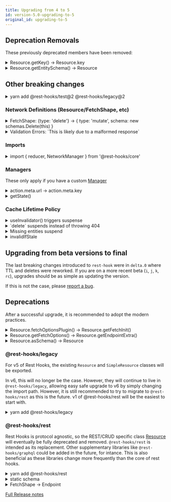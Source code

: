 ```yaml
---
title: Upgrading from 4 to 5
id: version-5.0-upgrading-to-5
original_id: upgrading-to-5
---
```


## Deprecation Removals

These previously deprecated members have been removed:

<details><summary>Resource.getKey() -> Resource.key</summary>

Simply rename this to `get key()`

</details>

<details><summary>Resource.getEntitySchema() -> Resource</summary>

This has been simplified to simply use the Resource itself:

<!--DOCUSAURUS_CODE_TABS-->
<!--before-->

```typescript
class MyResource extends Resource {
  static customEndpoint<T extends typeof MyResource>(this: T) {
    return {
      ...super.listShape(),
      // notice the next line
      schema: { results: [this.getEntitySchema()], nextPage: '' },
    };
  }
}
```

<!--after-->

```typescript
class MyResource extends Resource {
  static customEndpoint<T extends typeof MyResource>(this: T) {
    return {
      ...super.listShape(),
      // notice the next line
      schema: { results: [this], nextPage: '' },
    };
  }
}
```

<!--END_DOCUSAURUS_CODE_TABS-->
</details>

## Other breaking changes

<details><summary>yarn add @rest-hooks/test@2 @rest-hooks/legacy@2</summary>

Be sure to also upgrade these libraries if you use them:

- `@rest-hooks/test@2`
- `@rest-hooks/legacy@2`

These libraries don't have any breaking changes within themselves, but
they do require `rest-hooks@5` and (reflexively) `rest-hooks@5` requires
at least v2.

</details>

### Network Definitions (Resource/FetchShape, etc)

<details><summary>FetchShape: {type: 'delete'} -> { type: 'mutate', schema: new schemas.Delete(this) }</summary>

`Resource.deleteShape()` will continue to work as expected. However, if
you defined some custom shapes with type: 'delete'

<!--DOCUSAURUS_CODE_TABS-->
<!--before-->

```typescript
class MyResource extends Resource {
  static someOtherDeleteShape<T extends typeof Resource>(
    this: T,
  ): DeleteShape<any, Readonly<object>> {
    const options = this.getFetchOptions();
    return {
      // changed
      type: 'delete',
      // changed
      schema: this.asSchema(),
      options,
      getFetchKey: (params: object) => {
        return 'DELETE ' + this.url(params);
      },
      fetch: (params: Readonly<object>) => {
        return this.fetch('delete', this.url(params));
      },
    };
  }
}
```

<!--after-->

```typescript
import { schemas } from 'rest-hooks';
class MyResource extends Resource {
  static someOtherDeleteShape<T extends typeof Resource>(
    this: T,
  ): DeleteShape<any, Readonly<object>> {
    const options = this.getFetchInit();
    return {
      // changed
      type: 'mutate',
      // changed
      schema: new schemas.Delete(this),
      options,
      getFetchKey: (params: object) => {
        return 'DELETE ' + this.url(params);
      },
      fetch: (params: Readonly<object>) => {
        return this.fetch('delete', this.url(params));
      },
    };
  }
}
```

<!--END_DOCUSAURUS_CODE_TABS-->

</details>

<details><summary>Validation Errors: `This is likely due to a malformed response`</summary>

To aid with common schema definition or networking errors, Rest Hooks
will sometimes throw an error. This only occurs during development, to
help users correctly define their schemas and endpoints.

While the heuristics have been heavily tuned, if you don't believe
the errors reported are valid please [report a bug](https://github.com/coinbase/rest-hooks/issues/new/choose).

When reporting, be sure to include

- The exact network response from the [network inspector](https://developers.google.com/web/tools/chrome-devtools/network)
- The full schema definition.

Alternatively, this can be disabled by adding `static automaticValidation = 'silent' | 'warn'`

```typescript
class MyResource extends Resource {
  static automaticValidation = 'silent' as const;
  // ...
}
```

Warn will no longer throw an error, but still add a message to the browser console.
Silent removes the check completely.

</details>

### Imports

<details><summary>import { reducer, NetworkManager } from '@rest-hooks/core'</summary>

Many 'advanced' features of rest-hooks are not longer exported by 'rest-hooks' package itself, but require importing from [@rest-hooks/core](https://www.npmjs.com/package/@rest-hooks/core)

- reducer
- NetworkManager
- action creators:
  - createFetch
  - createReceive
  - createReceiveError

</details>

### Managers

These only apply if you have a custom [Manager](../api/Manager)

<details><summary>action.meta.url -> action.meta.key</summary>

It's recommend to now use the action creators
exported from `@rest-hooks/core`

- [createFetch](../api/createFetch)
- [createReceive](../api/createReceive)
- [createReceiveError](../api/createReceiveError)
</details>

<details><summary>getState()</summary>

This is very unlikely to make a difference, but the internal cache state
(accessible with getState()) might be slightly different. Mutations now
result in entries in `meta` and `results`. This brings them more in line with
reads, making the distinction simply about which hooks they are allowed
in. (To prevent unwanted side effects.)

</details>

### Cache Lifetime Policy

<details><summary>useInvalidator() triggers suspense</summary>

You can likely remove [invalidIfStale](../api/Endpoint#invalidifstale-boolean) if used in conjunction with [useInvalidator()](../api/useInvalidator)

[invalidIfStale](../api/Endpoint#invalidifstale-boolean) is still useful to disable the `stale-while-revalidate` policy.

</details>

<details><summary>`delete` suspends instead of throwing 404</summary>

[Delete](../api/Delete) marks an entity as deleted. _Any_ response requiring
that entity will suspend. Previously it throw a 404 error.

</details>

<details><summary>Missing entities suspend</summary>

Required entities missing from network response will now throw error in useResource() just like other unexpected deserializations.

Use [SimpleRecord](../api/SimpleRecord) for [optional entities](../api/SimpleRecord#optional-members).

<!--DOCUSAURUS_CODE_TABS-->
<!--before-->

```typescript
const schema = {
  data: MyEntity,
};
```

<!--after-->

```typescript
class OptionalSchema extends SimpleRecord {
  readonly data: MyEntity | null = null;

  static schema = {
    data: MyEntity,
  };
}
const schema = OptionalSchema;
```

<!--END_DOCUSAURUS_CODE_TABS-->
</details>

<details><summary>invalidIfStale</summary>

When [invalidIfStale](../api/Endpoint#invalidifstale-boolean) is true, useCache() and useStatefulResource() will no longer return entities, even if they are in the cache.
This matches the expected behavior that any `loading` data should not be usable.
</details>

## Upgrading from beta versions to final

The last breaking changes introduced to `rest-hook` were in `delta.0` where TTL
and deletes were reworked. If you are on a more recent beta (`i`, `j`, `k`, `rc`),
upgrades should be as simple as updating the version.

If this is not the case, please [report a bug](https://github.com/coinbase/rest-hooks/issues/new/choose).

## Deprecations

After a successful upgrade, it is recommended to adopt the modern practices.


<details><summary>Resource.fetchOptionsPlugin() -> Resource.getFetchInit()</summary>


<!--DOCUSAURUS_CODE_TABS-->
<!--before-->

```typescript
class AuthdResource extends Resource {
  static fetchOptionsPlugin = (options: RequestInit) => ({
    ...options,
    credentials: 'same-origin',
  });
}
```

<!--after-->

```typescript
class AuthdResource extends Resource {
  static getFetchInit = (init: RequestInit) => ({
    ...init,
    credentials: 'same-origin',
  });
}
```

<!--END_DOCUSAURUS_CODE_TABS-->

(Resource.getFetchInit())../api/resource#static-getfetchinitinit-requestinit-requestinit)
</details>


<details><summary>Resource.getFetchOptions() -> Resource.getEndpointExtra()</summary>


<!--DOCUSAURUS_CODE_TABS-->
<!--before-->

```typescript
class PollingResource extends Resource {
  static getFetchOptions(): FetchOptions {
    return {
      pollFrequency: 5000, // every 5 seconds
    };
  }
}
```

<!--after-->

```typescript
class PollingResource extends Resource {
  static getEndpointExtra(): FetchOptions {
    return {
      pollFrequency: 5000, // every 5 seconds
    };
  }
}
```

<!--END_DOCUSAURUS_CODE_TABS-->

(Resource.getEndpointExtra())../api/resource#static-getendpointextra--endpointextraoptions--undefined)
</details>

<details><summary>Resource.asSchema() -> Resource</summary>

This has been simplified to simply use the Resource itself:

<!--DOCUSAURUS_CODE_TABS-->
<!--before-->

```typescript
class MyResource extends Resource {
  static customEndpoint<T extends typeof MyResource>(this: T) {
    return {
      ...super.listShape(),
      // notice the next line
      schema: { results: [this.asSchema()], nextPage: '' },
    };
  }
}
```

<!--after-->

```typescript
class MyResource extends Resource {
  static customEndpoint<T extends typeof MyResource>(this: T) {
    return {
      ...super.listShape(),
      // notice the next line
      schema: { results: [this], nextPage: '' },
    };
  }
}
```

<!--END_DOCUSAURUS_CODE_TABS-->

</details>

### @rest-hooks/legacy

For v5 of Rest Hooks, the existing `Resource` and `SimpleResource` classes will
be exported.

In v6, this will no longer be the case. However, they will continue to live in `@rest-hooks/legacy`, allowing
easy safe upgrade to v6 by simply changing the import path. However, it is still recommended to
try to migrate to `@rest-hooks/rest` as this is the future. v1 of @rest-hooks/rest will be the easiest to
start with.


<details><summary>yarn add @rest-hooks/legacy</summary>


<!--DOCUSAURUS_CODE_TABS-->
<!--before-->

```typescript
import { Resource } from 'rest-hooks';

class MyResource extends Resource {
}
```

<!--after-->

```typescript
import { Resource } from '@rest-hooks/legacy';

class MyResource extends Resource {
}
```

<!--END_DOCUSAURUS_CODE_TABS-->

</details>

### @rest-hooks/rest

Rest Hooks is protocol agnostic, so the REST/CRUD specific class [Resource](../api/resource)
will eventually be fully deprecated and removed. `@rest-hooks/rest` is intended as its
replacement. Other supplementary libraries like `@rest-hooks/graphql` could be
added in the future, for intance. This is also beneficial as these libraries
change more frequently than the core of rest hooks.

<details><summary>yarn add @rest-hooks/rest</summary>


<!--DOCUSAURUS_CODE_TABS-->
<!--before-->

```typescript
import { Resource } from 'rest-hooks';

class MyResource extends Resource {
}
```

<!--after-->

```typescript
import { Resource } from '@rest-hooks/rest';

class MyResource extends Resource {
}
```

<!--END_DOCUSAURUS_CODE_TABS-->

> Breaking change:
>
> Nested entities `static schema` will return from `useResource()`

</details>

<details><summary>static schema</summary>

[Nesting](../guides/nested-response) entities inside a schema will now denormalize those nested items.

<!--DOCUSAURUS_CODE_TABS-->
<!--before-->

```typescript
import { Resource } from 'rest-hooks';

class ArticleResource extends Resource {
  // other stuff omitted
  readonly user: string = '';

  static schema = {
    user: UserResource,
  }
}
```

```typescript
const article = useResource(ArticleResource.detail(), { id });
const user = useCache(UserResource.detail(), { id: article.user });
```

<!--after-->

```typescript
import { Resource } from '@rest-hooks/rest';

class ArticleResource extends Resource {
  // other stuff omitted
  readonly user: UserResource = UserResource.fromJS({});

  static schema = {
    user: UserResource,
  }
}
```

```typescript
const article = useResource(ArticleResource.detail(), { id });
const user = article.user;
```

<!--END_DOCUSAURUS_CODE_TABS-->

</details>

<details><summary>FetchShape -> Endpoint</summary>

[Endpoints](../api/Endpoint) use the builder pattern to make customization easy. Use [extend()](../api/Endpoint#extendendpointoptions-endpoint) to customize.

[@rest-hooks/endpoint](https://www.npmjs.com/package/@rest-hooks/endpoint) is also its own package. This empowers you to publish interfaces for public APIs by marking [@rest-hooks/endpoint](https://www.npmjs.com/package/@rest-hooks/endpoint) as a peerDependency in the package.

<!--DOCUSAURUS_CODE_TABS-->
<!--before-->

```typescript
import { Resource } from 'rest-hooks';

export default class UserResource extends Resource {
  /** Retrieves current logged in user */
  static currentShape<T extends typeof Resource>(this: T) {
    return {
      ...this.detailShape(),
      getFetchKey: () => {
        return '/current_user/';
      },
      fetch: (params: {}, body?: Readonly<object | string>) => {
        return this.fetch('post', `/current_user/`, body);
      },
    };
  }
}
```

<!--after-->

```typescript
import { Resource } from '@rest-hooks/rest';

export default class UserResource extends Resource {
  /** Retrieves current logged in user */
  static current<T extends typeof Resource>(this: T) {
    const endpoint = this.detail();
    return endpoint.extend({
      fetch() { return endpoint(this); }
      url() { return '/current_user/' },
    })
  }
}
```

<!--END_DOCUSAURUS_CODE_TABS-->

Currently all [Endpoints](../api/Endpoint) also implement the `FetchShape` interface, so feel free to incrementally migrate. This means using Endpoint and extended via object spreads will still work:

```typescript
import { Resource } from 'rest-hooks';

export default class UserResource extends Resource {
  static currentShape<T extends typeof Resource>(this: T) {
    return {
      // this is an Endpoint, but can be spread the same way
      ...this.detail(),
      getFetchKey: () => {
        return '/current_user/';
      },
      fetch: (params: {}, body?: Readonly<object | string>) => {
        return this.fetch('post', `/current_user/`, body);
      },
    };
  }
}
```

Eventually support for FetchShape will be deprecated, and then removed.

#### Summary of interface differences

- schema is optional
- type removed in favor of sideEffect
  - type = 'read' -> sideEffect = undefined
  - type = 'mutate' -> sideEffect = true
- options members elevated to top
- top level object should be the actual fetch

</details>


[Full Release notes](https://github.com/coinbase/rest-hooks/releases/tag/rest-hooks%405.0.0)
